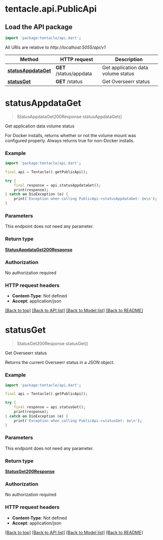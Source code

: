 # tentacle.api.PublicApi

## Load the API package
```dart
import 'package:tentacle/api.dart';
```

All URIs are relative to *http://localhost:5055/api/v1*

Method | HTTP request | Description
------------- | ------------- | -------------
[**statusAppdataGet**](PublicApi.md#statusappdataget) | **GET** /status/appdata | Get application data volume status
[**statusGet**](PublicApi.md#statusget) | **GET** /status | Get Overseerr status


# **statusAppdataGet**
> StatusAppdataGet200Response statusAppdataGet()

Get application data volume status

For Docker installs, returns whether or not the volume mount was configured properly. Always returns true for non-Docker installs.

### Example
```dart
import 'package:tentacle/api.dart';

final api = Tentacle().getPublicApi();

try {
    final response = api.statusAppdataGet();
    print(response);
} catch on DioException (e) {
    print('Exception when calling PublicApi->statusAppdataGet: $e\n');
}
```

### Parameters
This endpoint does not need any parameter.

### Return type

[**StatusAppdataGet200Response**](StatusAppdataGet200Response.md)

### Authorization

No authorization required

### HTTP request headers

 - **Content-Type**: Not defined
 - **Accept**: application/json

[[Back to top]](#) [[Back to API list]](../README.md#documentation-for-api-endpoints) [[Back to Model list]](../README.md#documentation-for-models) [[Back to README]](../README.md)

# **statusGet**
> StatusGet200Response statusGet()

Get Overseerr status

Returns the current Overseerr status in a JSON object.

### Example
```dart
import 'package:tentacle/api.dart';

final api = Tentacle().getPublicApi();

try {
    final response = api.statusGet();
    print(response);
} catch on DioException (e) {
    print('Exception when calling PublicApi->statusGet: $e\n');
}
```

### Parameters
This endpoint does not need any parameter.

### Return type

[**StatusGet200Response**](StatusGet200Response.md)

### Authorization

No authorization required

### HTTP request headers

 - **Content-Type**: Not defined
 - **Accept**: application/json

[[Back to top]](#) [[Back to API list]](../README.md#documentation-for-api-endpoints) [[Back to Model list]](../README.md#documentation-for-models) [[Back to README]](../README.md)

